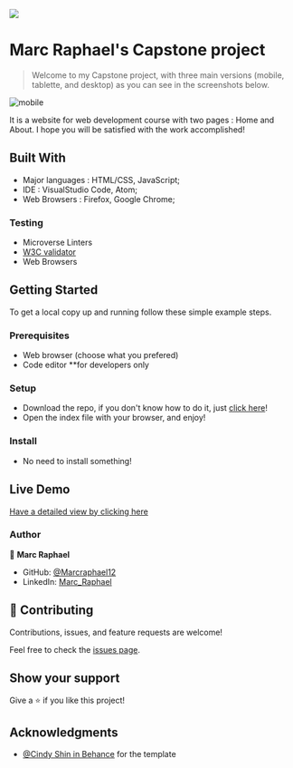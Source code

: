 ![](https://img.shields.io/badge/Microverse-blueviolet)

# Marc Raphael's Capstone project

>Welcome to my Capstone project, with three main versions (mobile, tablette, and desktop) as you can see in the screenshots below.

![mobile]()

It is a website for web development course with two pages : Home and About. I hope you will be satisfied with the work accomplished!

## Built With

- Major languages : HTML/CSS, JavaScript;
- IDE : VisualStudio Code, Atom;
- Web Browsers : Firefox, Google Chrome;

### Testing

- Microverse Linters
- [W3C validator](https://validator.w3.org/)
- Web Browsers

## Getting Started

To get a local copy up and running follow these simple example steps.

### Prerequisites

- Web browser (choose what you prefered)
- Code editor **for developers only

### Setup

- Download the repo, if you don't know how to do it, just [click here](https://github.com/Marcraphael12/Marc-first-capstone/archive/refs/heads/main.zip)!
- Open the index file with your browser, and enjoy!

### Install

- No need to install something!


## Live Demo

[Have a detailed view by clicking here](https://marcraphael12.github.io/Marc-first-capstone)

### Author
👤 **Marc Raphael**

- GitHub: [@Marcraphael12](https://github.com/Marcraphael12)
- LinkedIn: [Marc_Raphael](www.linkedin.com/in/marc-raphael-326039204)


## 🤝 Contributing

Contributions, issues, and feature requests are welcome!

Feel free to check the [issues page](https://github.com/Marcraphael12/Marc-New-Portofolio/issues).

## Show your support

Give a ⭐️ if you like this project!

## Acknowledgments
- [@Cindy Shin in Behance](https://www.behance.net/adagio07) for the template
